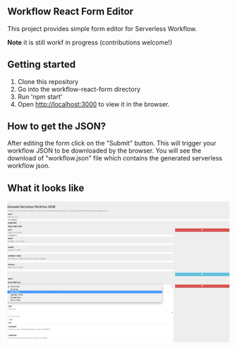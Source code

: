 ## Workflow React Form Editor

This project provides simple form editor for Serverless Workflow.

**Note** it is still workf in progress (contributions welcome!)

## Getting started

1. Clone this repository
2. Go into the workflow-react-form directory
3. Run 'npm start'
4. Open [http://localhost:3000](http://localhost:3000) to view it in the browser.

## How to get the JSON?

After editing the form click on the "Submit" button.
This will trigger your workflow JSON to be downloaded by the browser.
You will see the download of "workflow.json" file which contains the generated serverless workflow json.

## What it looks like

<p align="center">
<img src="img/form-example1.png" with="500" height="320" alt="Hello World Example"/>
</p>
